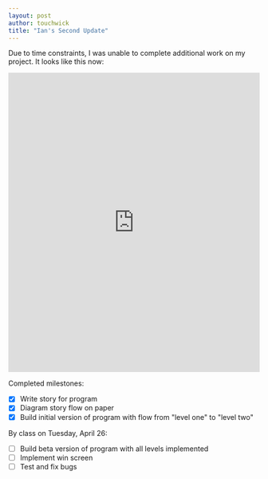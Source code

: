 ```yaml
---
layout: post
author: touchwick
title: "Ian's Second Update"
---
```

Due to time constraints, I was unable to complete additional work on my project. It looks like this now:

<iframe src="https://trinket.io/embed/python/caba5c8beb" width="100%" height="600" frameborder="0" marginwidth="0" marginheight="0" allowfullscreen></iframe>


Completed milestones:

- [x] Write story for program
- [x] Diagram story flow on paper
- [x] Build initial version of program with flow from "level one" to "level two"

By class on Tuesday, April 26:

- [ ] Build beta version of program with all levels implemented
- [ ] Implement win screen
- [ ] Test and fix bugs
